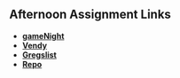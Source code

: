 ## Afternoon Assignment Links

* **[gameNight](https://github.com/WilliamJMcElroy/gameNight)**
* **[Vendy](https://github.com/WilliamJMcElroy/-Vendy)**
* **[Gregslist](https://github.com/WilliamJMcElroy/Gregslist-lab)**
* **[Repo](https://github.com/WilliamJMcElroy/<ASSIGNMENT_REPO>)**
